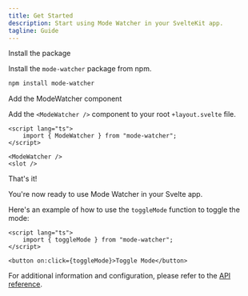 ```yaml
---
title: Get Started
description: Start using Mode Watcher in your SvelteKit app.
tagline: Guide
---
```


<script>
	import { Steps, Step } from "$lib/components";
</script>

<Steps>

<Step>Install the package</Step>

Install the `mode-watcher` package from npm.

```bash
npm install mode-watcher
```

<Step>Add the ModeWatcher component</Step>

Add the `<ModeWatcher />` component to your root `+layout.svelte` file.

```svelte {2,5}#add title="src/routes/+layout.svelte"
<script lang="ts">
	import { ModeWatcher } from "mode-watcher";
</script>

<ModeWatcher />
<slot />
```

<Step>That's it!</Step>

You're now ready to use Mode Watcher in your Svelte app.

Here's an example of how to use the `toggleMode` function to toggle the mode:

```svelte title="src/lib/components/light-switch.svelte"
<script lang="ts">
	import { toggleMode } from "mode-watcher";
</script>

<button on:click={toggleMode}>Toggle Mode</button>
```

For additional information and configuration, please refer to the
[API reference](/docs/api-reference/mode-watcher).

</Steps>
